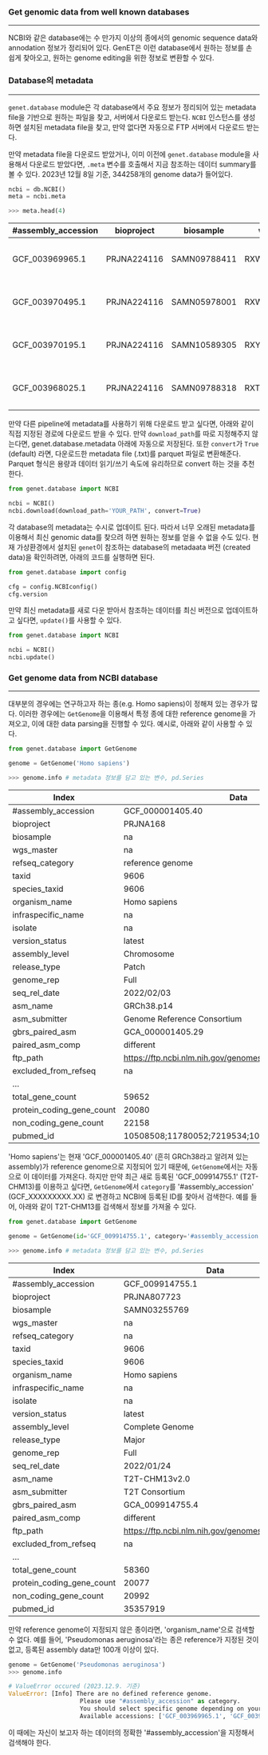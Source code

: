 
### Get genomic data from well known databases
---
NCBI와 같은 database에는 수 만가지 이상의 종에서의 genomic sequence data와 annodation 정보가 정리되어 있다. GenET은 이런 database에서 원하는 정보를 손 쉽게 찾아오고, 원하는 genome editing을 위한 정보로 변환할 수 있다. 

### Database의 metadata
--- 
`genet.database` module은 각 database에서 주요 정보가 정리되어 있는 metadata file을 기반으로 원하는 파일을 찾고, 서버에서 다운로드 받는다. `NCBI` 인스턴스를 생성하면 설치된 metadata file을 찾고, 만약 없다면 자동으로 FTP 서버에서 다운로드 받는다. 

만약 metadata file을 다운로드 받았거나, 이미 이전에 `genet.database` module을 사용해서 다운로드 받았다면, `.meta` 변수를 호출해서 지금 참조하는 데이터 summary를 볼 수 있다. 2023년 12월 8일 기준, 344258개의 genome data가 들어있다. 

```python
ncbi = db.NCBI()
meta = ncbi.meta

>>> meta.head(4)
```

| #assembly_accession | bioproject  | biosample    | wgs_master     | refseq_category | taxid   | species_taxid | organism_name           | infraspecific_name | isolate | ... | replicon_count | scaffold_count | contig_count | annotation_provider | annotation_name                                   | annotation_date | total_gene_count | protein_coding_gene_count | non_coding_gene_count | pubmed_id |
| ------------------- | ----------- | ------------ | -------------- | --------------- | ------- | ------------- | ----------------------- | ------------------ | ------- | --- | -------------- | -------------- | ------------ | ------------------- | ------------------------------------------------- | --------------- | ---------------- | ------------------------- | --------------------- | --------- |
| GCF_003969965.1     | PRJNA224116 | SAMN09788411 | RXWR00000000.1 | na              | 287     | 287           | Pseudomonas aeruginosa  | strain=MRSN11281   | na      | ... | 0              | 48             | 48           | NCBI RefSeq         | NCBI Prokaryotic Genome Annotation Pipeline (P... | #######         | 5925             | 5797                      | 65                    | na        |
| GCF_003970495.1     | PRJNA224116 | SAMN05978001 | RXWW00000000.1 | na              | 45972   | 45972         | Staphylococcus pasteuri | strain=DSM 10656   | na      | ... | 0              | 93             | 93           | NCBI RefSeq         | NCBI Prokaryotic Genome Annotation Pipeline (P... | #######         | 2456             | 2341                      | 68                    | na        |
| GCF_003970195.1     | PRJNA224116 | SAMN10589305 | RXYG00000000.1 | na              | 2496849 | 2496849       | Pseudomonas sp. C 49-2  | strain=C 49-2      | na      | ... | 0              | 41             | 41           | NCBI RefSeq         | NCBI Prokaryotic Genome Annotation Pipeline (P... | #######         | 5896             | 5771                      | 62                    | na        |
| GCF_003968025.1     | PRJNA224116 | SAMN09788318 | RXTA00000000.1 | na              | 287     | 287           | Pseudomonas aeruginosa  | strain=MRSN8915    | na      | ... | 0              | 329            | 329          | NCBI RefSeq         | NCBI Prokaryotic Genome Annotation Pipeline (P... | #######         | 6851             | 6597                      | 59                    | na        |


만약 다른 pipeline에 metadata를 사용하기 위해 다운로드 받고 싶다면, 아래와 같이 직접 지정된 경로에 다운로드 받을 수 있다. 만약 `download_path`를 따로 지정해주지 않는다면, genet.database.metadata 아래에 자동으로 저장된다. 또한 `convert`가 `True` (default) 라면, 다운로드한 metadata file (.txt)를 parquet 파일로 변환해준다. Parquet 형식은 용량과 데이터 읽기/쓰기 속도에 유리하므로 convert 하는 것을 추천한다. 
```python
from genet.database import NCBI

ncbi = NCBI()
ncbi.download(download_path='YOUR_PATH', convert=True)
```

각 database의 metadata는 수시로 업데이트 된다. 따라서 너무 오래된 metadata를 이용해서 최신 genomic data를 찾으려 하면 원하는 정보를 얻을 수 없을 수도 있다. 현재 가상환경에서 설치된 `genet`이 참조하는 database의 metadaata 버전 (created data)을 확인하려면, 아래의 코드를 실행하면 된다.

```python
from genet.database import config

cfg = config.NCBIconfig()
cfg.version
```

만약 최신 metadata를 새로 다운 받아서 참조하는 데이터를 최신 버전으로 업데이트하고 싶다면, `update()`를 사용할 수 있다. 

```python
from genet.database import NCBI

ncbi = NCBI()
ncbi.update()
```


### Get genome data from NCBI database
---
대부분의 경우에는 연구하고자 하는 종(e.g. Homo sapiens)이 정해져 있는 경우가 많다. 이러한 경우에는 `GetGenome`을 이용해서 특정 종에 대한 reference genome을 가져오고, 이에 대한 data parsing을 진행할 수 있다. 예시로, 아래와 같이 사용할 수 있다. 

```python
from genet.database import GetGenome

genome = GetGenome('Homo sapiens')

>>> genome.info # metadata 정보를 담고 있는 변수, pd.Series
```

| Index                     | Data                                              |
| ------------------------- | ------------------------------------------------- |
| #assembly_accession       | GCF_000001405.40                                  |
| bioproject                | PRJNA168                                          |
| biosample                 | na                                                |
| wgs_master                | na                                                |
| refseq_category           | reference genome                                  |
| taxid                     | 9606                                              |
| species_taxid             | 9606                                              |
| organism_name             | Homo sapiens                                      |
| infraspecific_name        | na                                                |
| isolate                   | na                                                |
| version_status            | latest                                            |
| assembly_level            | Chromosome                                        |
| release_type              | Patch                                             |
| genome_rep                | Full                                              |
| seq_rel_date              | 2022/02/03                                        |
| asm_name                  | GRCh38.p14                                        |
| asm_submitter             | Genome Reference Consortium                       |
| gbrs_paired_asm           | GCA_000001405.29                                  |
| paired_asm_comp           | different                                         |
| ftp_path                  | https://ftp.ncbi.nlm.nih.gov/genomes/all/GCF/0... |
| excluded_from_refseq      | na                                                |  
| …                         |                                                   |
| total_gene_count          | 59652                                             |
| protein_coding_gene_count | 20080                                             |
| non_coding_gene_count     | 22158                                             |
| pubmed_id                 | 10508508;11780052;7219534;10830953;15496913;12…   |

'Homo sapiens'는 현재 'GCF_000001405.40' (흔히 GRCh38라고 알려져 있는 assembly)가 reference genome으로 지정되어 있기 때문에, `GetGenome`에서는 자동으로 이 데이터를 가져온다. 
하지만 만약 최근 새로 등록된 'GCF_009914755.1' (T2T-CHM13)를 이용하고 싶다면, `GetGenome`에서 `category`를 '#assembly_accession' (GCF_XXXXXXXXX.XX) 로 변경하고 NCBI에 등록된 ID를 찾아서 검색한다. 예를 들어, 아래와 같이 T2T-CHM13를 검색해서 정보를 가져올 수 있다. 

```python
from genet.database import GetGenome

genome = GetGenome(id='GCF_009914755.1', category='#assembly_accession')

>>> genome.info # metadata 정보를 담고 있는 변수, pd.Series
```

| Index                     | Data                                              |
| ------------------------- | ------------------------------------------------- |
| #assembly_accession       | GCF_009914755.1                                   |
| bioproject                | PRJNA807723                                       |
| biosample                 | SAMN03255769                                      |
| wgs_master                | na                                                |
| refseq_category           | na                                                |
| taxid                     | 9606                                              |
| species_taxid             | 9606                                              |
| organism_name             | Homo sapiens                                      |
| infraspecific_name        | na                                                |
| isolate                   | na                                                |
| version_status            | latest                                            |
| assembly_level            | Complete Genome                                   |
| release_type              | Major                                             |
| genome_rep                | Full                                              |
| seq_rel_date              | 2022/01/24                                        |
| asm_name                  | T2T-CHM13v2.0                                     |
| asm_submitter             | T2T Consortium                                    |
| gbrs_paired_asm           | GCA_009914755.4                                   |
| paired_asm_comp           | different                                         |
| ftp_path                  | https://ftp.ncbi.nlm.nih.gov/genomes/all/GCF/0... |
| excluded_from_refseq      | na                                                |  
| …                         |                                                   |
| total_gene_count          | 58360                                             |
| protein_coding_gene_count | 20077                                             |
| non_coding_gene_count     | 20992                                             |
| pubmed_id                 | 35357919                                          |

만약 reference genome이 지정되지 않은 종이라면, 'organism_name'으로 검색할 수 없다. 예를 들어, 'Pseudomonas aeruginosa'라는 종은 reference가 지정된 것이 없고, 등록된 assembly data만 100개 이상이 있다. 

```python
genome = GetGenome('Pseudomonas aeruginosa')
>>> genome.info

# ValueError occured (2023.12.9. 기준)
ValueError: [Info] There are no defined reference genome. 
                    Please use "#assembly_accession" as category.
                    You should select specific genome depending on your research purpose.
                    Available accessions: ['GCF_003969965.1', 'GCF_003968025.1', ... ]
```

이 때에는 자신이 보고자 하는 데이터의 정확한 '#assembly_accession'을 지정해서 검색해야 한다. 

